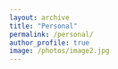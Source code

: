 ```yaml
---
layout: archive
title: "Personal"
permalink: /personal/
author_profile: true
image: /photos/image2.jpg
---
```



